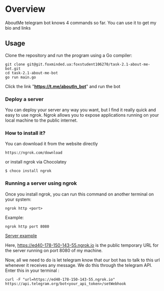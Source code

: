 # Overview

AboutMe telegram bot knows 4 commands so far. You can use it to get my bio and links

## Usage

Clone the repository and run the program using a Go compiler:

```
git clone git@git.foxminded.ua:foxstudent106270/task-2.1-about-me-bot.git
cd task-2.1-about-me-bot
go run main.go 
```

Click the link "**https://t.me/aboutln_bot**" and run the bot

### Deploy a server

You can deploy your server any way you want, but I find it really quick and easy to use ngrok. Ngrok allows you to expose applications running on your local machine to the public internet.
### How to install it?
You can download it from the website directly
```
https://ngrok.com/download
```
or install ngrok via Chocolatey

```
$ choco install ngrok
```

### Running a server using ngrok

Once you install ngrok, you can run this command on another terminal on your system:

```
ngrok http <port>

```
Example:
```
ngrok http port 8080
```

[Server example]()

Here, https://ed40-178-150-143-55.ngrok.io is the public temporary URL for the server running on port 8080 of my machine.

Now, all we need to do is let telegram know that our bot has to talk to this url whenever it receives any message. We do this through the telegram API. Enter this in your terminal :
```
curl -F "url=https://ed40-178-150-143-55.ngrok.io"  https://api.telegram.org/bot<your_api_token>/setWebhook

```
